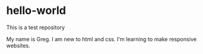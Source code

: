 # hello-world
This is a test repository

My name is Greg.  I am new to html and css.  I'm learning to make responsive websites.
